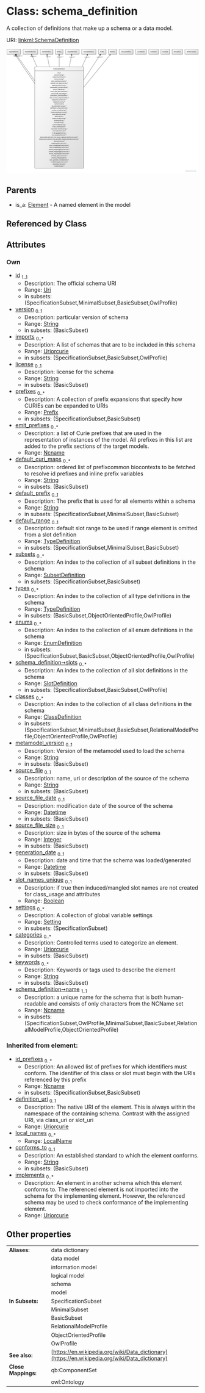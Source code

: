 
# Class: schema_definition


A collection of definitions that make up a schema or a data model.

URI: [linkml:SchemaDefinition](https://w3id.org/linkml/SchemaDefinition)


[![img](images/SchemaDefinition.svg)](images/SchemaDefinition.svg)

## Parents

 *  is_a: [Element](Element.md) - A named element in the model

## Referenced by Class


## Attributes


### Own

 * [id](id.md)  <sub>1..1</sub>
     * Description: The official schema URI
     * Range: [Uri](types/Uri.md)
     * in subsets: (SpecificationSubset,MinimalSubset,BasicSubset,OwlProfile)
 * [version](version.md)  <sub>0..1</sub>
     * Description: particular version of schema
     * Range: [String](types/String.md)
     * in subsets: (BasicSubset)
 * [imports](imports.md)  <sub>0..\*</sub>
     * Description: A list of schemas that are to be included in this schema
     * Range: [Uriorcurie](types/Uriorcurie.md)
     * in subsets: (SpecificationSubset,BasicSubset,OwlProfile)
 * [license](license.md)  <sub>0..1</sub>
     * Description: license for the schema
     * Range: [String](types/String.md)
     * in subsets: (BasicSubset)
 * [prefixes](prefixes.md)  <sub>0..\*</sub>
     * Description: A collection of prefix expansions that specify how CURIEs can be expanded to URIs
     * Range: [Prefix](Prefix.md)
     * in subsets: (SpecificationSubset,BasicSubset)
 * [emit_prefixes](emit_prefixes.md)  <sub>0..\*</sub>
     * Description: a list of Curie prefixes that are used in the representation of instances of the model.  All prefixes in this list are added to the prefix sections of the target models.
     * Range: [Ncname](types/Ncname.md)
 * [default_curi_maps](default_curi_maps.md)  <sub>0..\*</sub>
     * Description: ordered list of prefixcommon biocontexts to be fetched to resolve id prefixes and inline prefix variables
     * Range: [String](types/String.md)
     * in subsets: (BasicSubset)
 * [default_prefix](default_prefix.md)  <sub>0..1</sub>
     * Description: The prefix that is used for all elements within a schema
     * Range: [String](types/String.md)
     * in subsets: (SpecificationSubset,MinimalSubset,BasicSubset)
 * [default_range](default_range.md)  <sub>0..1</sub>
     * Description: default slot range to be used if range element is omitted from a slot definition
     * Range: [TypeDefinition](TypeDefinition.md)
     * in subsets: (SpecificationSubset,MinimalSubset,BasicSubset)
 * [subsets](subsets.md)  <sub>0..\*</sub>
     * Description: An index to the collection of all subset definitions in the schema
     * Range: [SubsetDefinition](SubsetDefinition.md)
     * in subsets: (SpecificationSubset,BasicSubset)
 * [types](types.md)  <sub>0..\*</sub>
     * Description: An index to the collection of all type definitions in the schema
     * Range: [TypeDefinition](TypeDefinition.md)
     * in subsets: (BasicSubset,ObjectOrientedProfile,OwlProfile)
 * [enums](enums.md)  <sub>0..\*</sub>
     * Description: An index to the collection of all enum definitions in the schema
     * Range: [EnumDefinition](EnumDefinition.md)
     * in subsets: (SpecificationSubset,BasicSubset,ObjectOrientedProfile,OwlProfile)
 * [schema_definition➞slots](slot_definitions.md)  <sub>0..\*</sub>
     * Description: An index to the collection of all slot definitions in the schema
     * Range: [SlotDefinition](SlotDefinition.md)
     * in subsets: (SpecificationSubset,BasicSubset,OwlProfile)
 * [classes](classes.md)  <sub>0..\*</sub>
     * Description: An index to the collection of all class definitions in the schema
     * Range: [ClassDefinition](ClassDefinition.md)
     * in subsets: (SpecificationSubset,MinimalSubset,BasicSubset,RelationalModelProfile,ObjectOrientedProfile,OwlProfile)
 * [metamodel_version](metamodel_version.md)  <sub>0..1</sub>
     * Description: Version of the metamodel used to load the schema
     * Range: [String](types/String.md)
     * in subsets: (BasicSubset)
 * [source_file](source_file.md)  <sub>0..1</sub>
     * Description: name, uri or description of the source of the schema
     * Range: [String](types/String.md)
     * in subsets: (BasicSubset)
 * [source_file_date](source_file_date.md)  <sub>0..1</sub>
     * Description: modification date of the source of the schema
     * Range: [Datetime](types/Datetime.md)
     * in subsets: (BasicSubset)
 * [source_file_size](source_file_size.md)  <sub>0..1</sub>
     * Description: size in bytes of the source of the schema
     * Range: [Integer](types/Integer.md)
     * in subsets: (BasicSubset)
 * [generation_date](generation_date.md)  <sub>0..1</sub>
     * Description: date and time that the schema was loaded/generated
     * Range: [Datetime](types/Datetime.md)
     * in subsets: (BasicSubset)
 * [slot_names_unique](slot_names_unique.md)  <sub>0..1</sub>
     * Description: if true then induced/mangled slot names are not created for class_usage and attributes
     * Range: [Boolean](types/Boolean.md)
 * [settings](settings.md)  <sub>0..\*</sub>
     * Description: A collection of global variable settings
     * Range: [Setting](Setting.md)
     * in subsets: (SpecificationSubset)
 * [categories](categories.md)  <sub>0..\*</sub>
     * Description: Controlled terms used to categorize an element.
     * Range: [Uriorcurie](types/Uriorcurie.md)
     * in subsets: (BasicSubset)
 * [keywords](keywords.md)  <sub>0..\*</sub>
     * Description: Keywords or tags used to describe the element
     * Range: [String](types/String.md)
     * in subsets: (BasicSubset)
 * [schema_definition➞name](schema_definition_name.md)  <sub>1..1</sub>
     * Description: a unique name for the schema that is both human-readable and consists of only characters from the NCName set
     * Range: [Ncname](types/Ncname.md)
     * in subsets: (SpecificationSubset,OwlProfile,MinimalSubset,BasicSubset,RelationalModelProfile,ObjectOrientedProfile)

### Inherited from element:

 * [id_prefixes](id_prefixes.md)  <sub>0..\*</sub>
     * Description: An allowed list of prefixes for which identifiers must conform. The identifier of this class or slot must begin with the URIs referenced by this prefix
     * Range: [Ncname](types/Ncname.md)
     * in subsets: (SpecificationSubset,BasicSubset)
 * [definition_uri](definition_uri.md)  <sub>0..1</sub>
     * Description: The native URI of the element. This is always within the namespace of the containing schema. Contrast with the assigned URI, via class_uri or slot_uri
     * Range: [Uriorcurie](types/Uriorcurie.md)
 * [local_names](local_names.md)  <sub>0..\*</sub>
     * Range: [LocalName](LocalName.md)
 * [conforms_to](conforms_to.md)  <sub>0..1</sub>
     * Description: An established standard to which the element conforms.
     * Range: [String](types/String.md)
     * in subsets: (BasicSubset)
 * [implements](implements.md)  <sub>0..\*</sub>
     * Description: An element in another schema which this element conforms to. The referenced element is not imported into the schema for the implementing element. However, the referenced schema may be used to check conformance of the implementing element.
     * Range: [Uriorcurie](types/Uriorcurie.md)

## Other properties

|  |  |  |
| --- | --- | --- |
| **Aliases:** | | data dictionary |
|  | | data model |
|  | | information model |
|  | | logical model |
|  | | schema |
|  | | model |
| **In Subsets:** | | SpecificationSubset |
|  | | MinimalSubset |
|  | | BasicSubset |
|  | | RelationalModelProfile |
|  | | ObjectOrientedProfile |
|  | | OwlProfile |
| **See also:** | | [https://en.wikipedia.org/wiki/Data_dictionary](https://en.wikipedia.org/wiki/Data_dictionary) |
| **Close Mappings:** | | qb:ComponentSet |
|  | | owl:Ontology |

